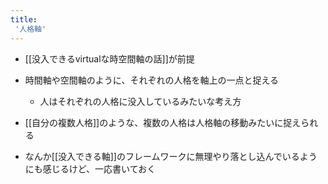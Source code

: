 ```yaml
---
title:
 '人格軸'
---
```


- [[没入できるvirtualな時空間軸の話]]が前提

- 時間軸や空間軸のように、それぞれの人格を軸上の一点と捉える
    - 人はそれぞれの人格に没入しているみたいな考え方
- [[自分の複数人格]]のような、複数の人格は人格軸の移動みたいに捉えられる

- なんか[[没入できる軸]]のフレームワークに無理やり落とし込んでいるようにも感じるけど、一応書いておく

